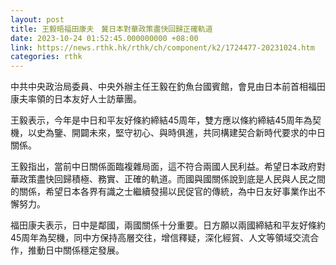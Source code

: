```yaml
---
layout: post
title: 王毅晤福田康夫　冀日本對華政策盡快回歸正確軌道
date: 2023-10-24 01:52:45.000000000 +08:00
link: https://news.rthk.hk/rthk/ch/component/k2/1724477-20231024.htm
categories: rthk
---
```


中共中央政治局委員、中央外辦主任王毅在釣魚台國賓館，會見由日本前首相福田康夫率領的日本友好人士訪華團。

王毅表示，今年是中日和平友好條約締結45周年，雙方應以條約締結45周年為契機，以史為鑒、開闢未來，堅守初心、與時俱進，共同構建契合新時代要求的中日關係。

王毅指出，當前中日關係面臨複雜局面，這不符合兩國人民利益。希望日本政府對華政策盡快回歸積極、務實、正確的軌道。而國與國關係說到底是人民與人民之間的關係，希望日本各界有識之士繼續發揚以民促官的傳統，為中日友好事業作出不懈努力。

福田康夫表示，日中是鄰國，兩國關係十分重要。日方願以兩國締結和平友好條約45周年為契機，同中方保持高層交往，增信釋疑，深化經貿、人文等領域交流合作，推動日中關係穩定發展。
